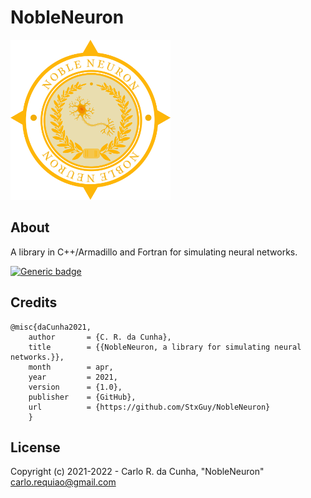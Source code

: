 # NobleNeuron


<img src="https://github.com/StxGuy/NobleNeuron/blob/main/NobleNeuron.png" width="256" height="256">

## About

A library in C++/Armadillo and Fortran for simulating neural networks.
    
[![Generic badge](https://img.shields.io/badge/GitHub-StxGuy/NobleNeuron-<COLOR>.svg)](https://github.com/StxGuy/NobleNeuron)


## Credits


    @misc{daCunha2021,
        author       = {C. R. da Cunha},
        title        = {{NobleNeuron, a library for simulating neural networks.}},
        month        = apr,
        year         = 2021,
        version      = {1.0},
        publisher    = {GitHub},
        url          = {https://github.com/StxGuy/NobleNeuron}
        }
        
## License

Copyright (c) 2021-2022 - Carlo R. da Cunha, "NobleNeuron" \
<carlo.requiao@gmail.com>
